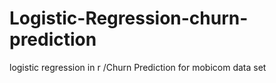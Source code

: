 # Logistic-Regression-churn-prediction
logistic regression in r /Churn Prediction for mobicom data set
